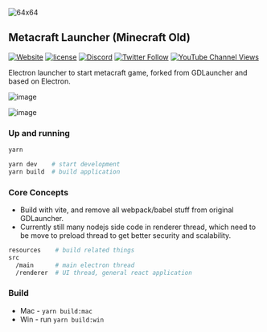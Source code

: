 ![64x64](https://user-images.githubusercontent.com/5381613/184220932-4ee68828-87f5-4cb5-8a8a-dcfb54353a7c.png)

## Metacraft Launcher (Minecraft Old)
[![Website](https://img.shields.io/website?down_message=offline&style=for-the-badge&up_color=blue&up_message=online&url=https%3A%2F%2Fmetacraft.cc)](https://metacraft.cc)
[![license](https://img.shields.io/github/license/Metacraft-Team/Metacraft-Launcher.svg?style=for-the-badge)](https://github.com/Metacraft-Team/Metacraft-Launcher/blob/master/LICENSE)
[![Discord](https://img.shields.io/discord/881890111644631122?label=Discord&style=for-the-badge)](http://discord.gg/yEv3qKhVBH)
[![Twitter Follow](https://img.shields.io/twitter/follow/MetacraftCC?color=green&logoColor=green&style=for-the-badge&label=Twitter)](https://twitter.com/MetacraftCC)
[![YouTube Channel Views](https://img.shields.io/youtube/channel/views/UC-fAgQr5lxNVZU4_LVXmKOg?style=for-the-badge&label=Youtube%20Views)](https://www.youtube.com/channel/UC-fAgQr5lxNVZU4_LVXmKOg)

Electron launcher to start metacraft game, forked from GDLauncher and based on Electron.

![image](https://user-images.githubusercontent.com/5381613/186475638-1b9770d8-d6e8-42f7-b52b-ea6104413a6d.png)

![image](https://user-images.githubusercontent.com/5381613/186475797-36ca7234-0521-4823-94cf-c525fdd36793.png)


### Up and running

```bash
yarn

yarn dev    # start development
yarn build  # build application
```

### Core Concepts

* Build with vite, and remove all webpack/babel stuff from original GDLauncher.
* Currently still many nodejs side code in renderer thread, which need to be move to preload thread to get better security and scalability.

```bash
resources    # build related things
src
  /main      # main electron thread
  /renderer  # UI thread, general react application
```

### Build

* Mac - `yarn build:mac`
* Win - run `yarn build:win`
